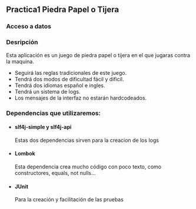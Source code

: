 ## Practica1 Piedra Papel o Tijera
### Acceso a datos

### Desripción

Esta aplicación es un juego de piedra papel o tijera en el que jugaras contra la maquina.
- Seguirá las reglas tradicionales de este juego.
- Tendrá dos modos de dificultad fácil y dificil.
- Tendrá dos idiomas español e ingles.
- Tendrá un sistema de logs.
- Los mensajes de la interfaz no estarán hardcodeados.





### Dependencias que utilizaremos:

- #### slf4j-simple y slf4j-api
  Estas dos dependencias sirven para la creacion de los logs

- #### Lombok
  Esta dependencia crea mucho código con poco texto, como constructores, equals, not nulls...

- #### JUnit
  Para la creación y facilitación de las pruebas